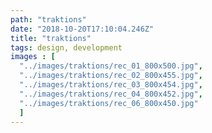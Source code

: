 ```yaml
---
path: "traktions"
date: "2018-10-20T17:10:04.246Z"
title: "traktions"
tags: design, development
images : [
  "../images/traktions/rec_01_800x500.jpg",
  "../images/traktions/rec_02_800x455.jpg",
  "../images/traktions/rec_03_800x454.jpg",
  "../images/traktions/rec_04_800x452.jpg",
  "../images/traktions/rec_06_800x450.jpg"
  ]
---
```

